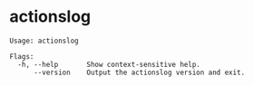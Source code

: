 # actionslog

<!--- everything between the next line and the "end usage output" comment is generated by script/generate-readme --->
<!--- start usage output --->

```
Usage: actionslog

Flags:
  -h, --help       Show context-sensitive help.
      --version    Output the actionslog version and exit.
```

<!--- end usage output --->
